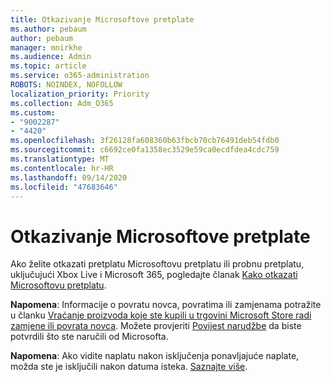 ```yaml
---
title: Otkazivanje Microsoftove pretplate
ms.author: pebaum
author: pebaum
manager: mnirkhe
ms.audience: Admin
ms.topic: article
ms.service: o365-administration
ROBOTS: NOINDEX, NOFOLLOW
localization_priority: Priority
ms.collection: Adm_O365
ms.custom:
- "9002287"
- "4420"
ms.openlocfilehash: 3f26128fa608360b63fbcb70cb76491deb54fdb0
ms.sourcegitcommit: c6692ce0fa1358ec3529e59ca0ecdfdea4cdc759
ms.translationtype: MT
ms.contentlocale: hr-HR
ms.lasthandoff: 09/14/2020
ms.locfileid: "47683646"
---
```

# <a name="cancel-microsoft-subscription"></a>Otkazivanje Microsoftove pretplate

Ako želite otkazati pretplatu Microsoftovu pretplatu ili probnu pretplatu, uključujući Xbox Live i Microsoft 365, pogledajte članak [Kako otkazati Microsoftovu pretplatu](https://support.microsoft.com/help/4027815).

**Napomena**: Informacije o povratu novca, povratima ili zamjenama potražite u članku [Vraćanje proizvoda koje ste kupili u trgovini Microsoft Store radi zamjene ili povrata novca](https://support.microsoft.com/help/10558). Možete provjeriti [Povijest narudžbe](https://account.microsoft.com/billing/orders/) da biste potvrdili što ste naručili od Microsofta. 

**Napomena**: Ako vidite naplatu nakon isključenja ponavljajuće naplate, možda ste je isključili nakon datuma isteka. [Saznajte više](https://support.microsoft.com/help/10640). 
